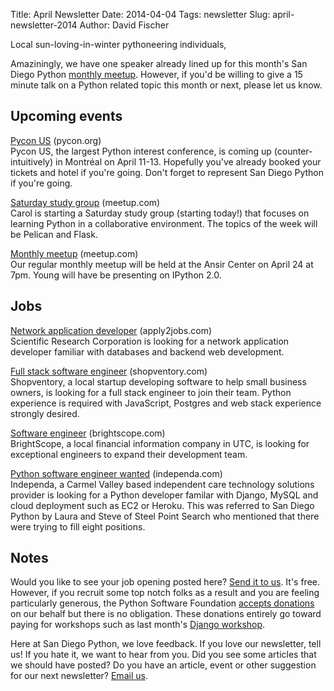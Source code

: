 Title: April Newsletter
Date: 2014-04-04
Tags: newsletter
Slug: april-newsletter-2014
Author: David Fischer


Local sun-loving-in-winter pythoneering individuals,

Amaziningly, we have one speaker already lined up for this month's San Diego
Python [monthly meetup][monthly-meetup]. However, if you'd be willing to give
a 15 minute talk on a Python related topic this month or next, please let us
know.

[monthly-meetup]: http://www.meetup.com/pythonsd/events/163679382/


Upcoming events
---------------

[Pycon US][pycon-us] (pycon.org) <br />
Pycon US, the largest Python interest conference, is coming up
(counter-intuitively) in Montréal on April 11-13. Hopefully you've already
booked your tickets and hotel if you're going. Don't forget to represent
San Diego Python if you're going.

[pycon-us]: https://us.pycon.org/2014/


[Saturday study group][saturday-meetup] (meetup.com) <br />
Carol is starting a Saturday study group (starting today!) that focuses on
learning Python in a collaborative environment. The topics of the week will
be Pelican and Flask.

[saturday-meetup]: http://www.meetup.com/pythonsd/events/175274772/


[Monthly meetup][monthly-meetup] (meetup.com) <br />
Our regular monthly meetup will be held at the Ansir Center on April 24
at 7pm. Young will have be presenting on IPython 2.0.

[monthly-meetup]: http://www.meetup.com/pythonsd/events/163679382/


Jobs
----

[Network application developer][netapp-developer] (apply2jobs.com) <br />
Scientific Research Corporation is looking for a network application developer
familiar with databases and backend web development.

[netapp-developer]: https://www2.apply2jobs.com/scires/ProfExt/index.cfm?fuseaction=mExternal.showJob&RID=5476&CurrentPage=1


[Full stack software engineer][full-stack-dev] (shopventory.com) <br />
Shopventory, a local startup developing software to help small business owners,
is looking for a full stack engineer to join their team. Python experience is
required with JavaScript, Postgres and web stack experience strongly desired.

[full-stack-dev]: https://shopventory.com/careers/


[Software engineer][software-engineer] (brightscope.com) <br />
BrightScope, a local financial information company in UTC, is looking for
exceptional engineers to expand their development team.

[software-engineer]: http://www.brightscope.com/about/careers/#job_Software_Engineer


[Python software engineer wanted][python-software-dev] (independa.com) <br />
Independa, a Carmel Valley based independent care technology solutions
provider is looking for a Python developer familar with Django, MySQL and
cloud deployment such as EC2 or Heroku. This was referred to San Diego Python
by Laura and Steve of Steel Point Search who mentioned that there were trying
to fill eight positions.

[python-software-dev]: http://www.independa.com/careers


Notes
-----


Would you like to see your job opening posted here? [Send it to us][send-it].
It's free. However, if you recruit some top notch folks as a result and you
are feeling particularly generous, the Python Software Foundation
[accepts donations][accepts-donations] on our behalf but there is no
obligation. These donations entirely go toward paying for workshops such as
last month's [Django workshop][django-workshop].

[send-it]: mailto:sandiegopython@gmail.com
[accepts-donations]: https://psfmember.org/civicrm/contribute/transact?reset=1&id=9
[django-workshop]: http://www.meetup.com/pythonsd/events/164679962/


Here at San Diego Python, we love feedback. If you love our newsletter,
tell us! If you hate it, we want to hear from you. Did you see some articles
that we should have posted? Do you have an article, event or other suggestion
for our next newsletter? [Email us][email-us].

[email-us]: mailto:sandiegopython@gmail.com

